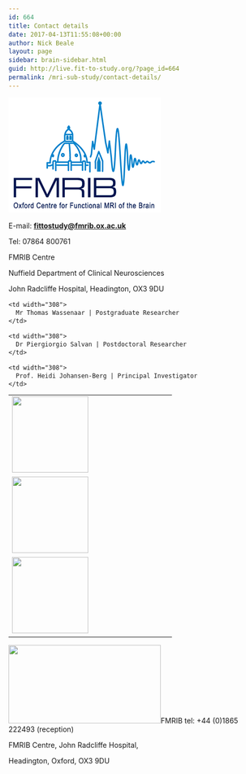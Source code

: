 ```yaml
---
id: 664
title: Contact details
date: 2017-04-13T11:55:08+00:00
author: Nick Beale
layout: page
sidebar: brain-sidebar.html
guid: http://live.fit-to-study.org/?page_id=664
permalink: /mri-sub-study/contact-details/
---
```

[<img class="size-medium wp-image-1050 alignleft" src="/wp-content/uploads/2017/06/fmrib-logo.png?resize=300%2C227&#038;ssl=1" alt="" width="300" height="227" data-recalc-dims="1" />](/wp-content/uploads/2017/06/fmrib-logo.png?ssl=1)

E-mail: [**fittostudy@fmrib.ox.ac.uk**](mailto:fittostudy@fmrib.ox.ac.uk)

Tel: 07864 800761

<u></u>FMRIB Centre

Nuffield Department of Clinical Neurosciences

John Radcliffe Hospital, Headington, OX3 9DU

<table style="height: 478px" width="372">
  <tr>
    <td width="308">
      <a href="/wp-content/uploads/2017/04/Thomas.jpg?ssl=1"><img class="alignnone wp-image-773 size-thumbnail" src="/wp-content/uploads/2017/04/Thomas.jpg?resize=150%2C150&#038;ssl=1" alt="" width="150" height="150" srcset="/wp-content/uploads/2017/04/Thomas.jpg?resize=150%2C150&ssl=1 150w, /wp-content/uploads/2017/04/Thomas.jpg?zoom=2&resize=150%2C150&ssl=1 300w" sizes="(max-width: 150px) 100vw, 150px" data-recalc-dims="1" /></a>
    </td>
    
    <td width="308">
      Mr Thomas Wassenaar | Postgraduate Researcher
    </td>
  </tr>
  
  <tr>
    <td width="308">
      <a href="/wp-content/uploads/2017/04/Piergiorgio.jpg?ssl=1"><img class="alignnone wp-image-772 size-thumbnail" src="/wp-content/uploads/2017/04/Piergiorgio.jpg?resize=150%2C150&#038;ssl=1" alt="" width="150" height="150" srcset="/wp-content/uploads/2017/04/Piergiorgio.jpg?resize=150%2C150&ssl=1 150w, /wp-content/uploads/2017/04/Piergiorgio.jpg?zoom=2&resize=150%2C150&ssl=1 300w, /wp-content/uploads/2017/04/Piergiorgio.jpg?zoom=3&resize=150%2C150&ssl=1 450w" sizes="(max-width: 150px) 100vw, 150px" data-recalc-dims="1" /></a>
    </td>
    
    <td width="308">
      Dr Piergiorgio Salvan | Postdoctoral Researcher
    </td>
  </tr>
  
  <tr>
    <td width="308">
      <a href="/wp-content/uploads/2017/03/Heidi.jpeg?ssl=1"><img class="alignnone wp-image-401 size-thumbnail" src="/wp-content/uploads/2017/03/Heidi.jpeg?resize=150%2C150&#038;ssl=1" alt="" width="150" height="150" srcset="/wp-content/uploads/2017/03/Heidi.jpeg?resize=150%2C150&ssl=1 150w, /wp-content/uploads/2017/03/Heidi.jpeg?w=300&ssl=1 300w" sizes="(max-width: 150px) 100vw, 150px" data-recalc-dims="1" /></a>
    </td>
    
    <td width="308">
      Prof. Heidi Johansen-Berg | Principal Investigator
    </td>
  </tr>
</table>

[<img class="size-medium wp-image-775 alignleft" src="/wp-content/uploads/2017/04/FMRIB-Office.jpg?resize=300%2C154&#038;ssl=1" alt="" width="300" height="154" srcset="/wp-content/uploads/2017/04/FMRIB-Office.jpg?resize=300%2C154&ssl=1 300w, /wp-content/uploads/2017/04/FMRIB-Office.jpg?w=760&ssl=1 760w" sizes="(max-width: 300px) 100vw, 300px" data-recalc-dims="1" />](/wp-content/uploads/2017/04/FMRIB-Office.jpg?ssl=1)FMRIB tel: +44 (0)1865 222493 (reception)

FMRIB Centre, John Radcliffe Hospital,

Headington, Oxford, OX3 9DU

&nbsp;

&nbsp;
